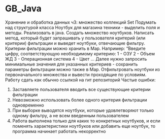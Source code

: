 # GB_Java
Хранение и обработка данных ч3: множество коллекций Set
Подумать над структурой класса Ноутбук для магазина техники - выделить поля и методы. Реализовать в java.
Создать множество ноутбуков.
Написать метод, который будет запрашивать у пользователя критерий (или критерии) фильтрации и выведет ноутбуки, отвечающие фильтру. Критерии фильтрации можно хранить в Map.
Например:
“Введите цифру, соответствующую необходимому критерию:
1 - ОЗУ
2 - Объем ЖД
3 - Операционная система
4 - Цвет …
Далее нужно запросить минимальные значения для указанных критериев - сохранить параметры фильтрации можно также в Map.
Отфильтровать ноутбуки из первоначального множества и вывести проходящие по условиям.
Работу сдать как обычно ссылкой на гит репозиторий
Частые ошибки:
1. Заставляете пользователя вводить все существующие критерии фильтрации
2. Невозможно использовать более одного критерия фильтрации одновременно
3. При выборке выводятся ноутбуки, которые удовлетворяют только одному фильтру, а не всем введенным пользователем
4. Работа выполнена только для каких то конкретных ноутбуков, и если поменять характеристики ноутбуков или добавить еще ноутбук, то программа начинает работать некорректно
